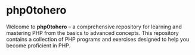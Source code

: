 # php0tohero
<p>Welcome to <strong>php0tohero</strong> – a comprehensive repository for learning and mastering PHP from the basics to advanced concepts. This repository contains a collection of PHP programs and exercises designed to help you become proficient in PHP.</p>
